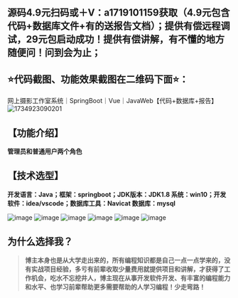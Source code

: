 ## 源码4.9元扫码或＋V：a1719101159获取（4.9元包含代码+数据库文件+有的送报告文档）；提供有偿远程调试，29元包启动成功！提供有偿讲解，有不懂的地方随便问！问到会为止；
## ⭐代码截图、功能效果截图在二维码下面⭐：
网上摄影工作室系统｜SpringBoot｜Vue｜JavaWeb【代码+数据库+报告】
![1734923090201](https://github.com/user-attachments/assets/e3f306ab-624c-4fce-920b-fc1eccfd8de5)
## 【功能介绍】
**管理员和普通用户两个角色**

## 【技术选型】
**开发语言：Java；框架：springboot；JDK版本：JDK1.8
系统：win10；开发软件：idea/vscode；数据库工具：Navicat
数据库：mysql**

![image](https://github.com/user-attachments/assets/131bdc97-3da7-4205-9164-3788797c1ecb)
![image](https://github.com/user-attachments/assets/f0190cd1-75fc-4eae-864b-8f23e2f54c00)
![image](https://github.com/user-attachments/assets/03c6c179-7e8c-467b-b282-496345608f13)
![image](https://github.com/user-attachments/assets/ad6fb443-66b5-4b99-83f5-7960fa848534)
![image](https://github.com/user-attachments/assets/7d6739e1-24af-4992-933a-a224df5ae4bc)
![image](https://github.com/user-attachments/assets/0a0a0165-b8d6-46a6-bcff-ad007c08d7b8)

## 为什么选择我？

> **博主本身也是从大学走出来的，所有编程知识都是自己一点一点学来的，没有实战项目经验，多亏有前辈收取少量费用就提供项目和讲解，才获得了工作机会，吃水不忘挖井人，博主现在从事开发软件开发、有丰富的编程能力和水平、也学习前辈帮助更多需要帮助的人学习编程！少走弯路！**

